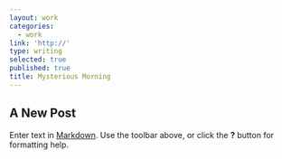 ```yaml
---
layout: work
categories:
  - work
link: 'http://'
type: writing
selected: true
published: true
title: Mysterious Morning
---
```

## A New Post

Enter text in [Markdown](http://daringfireball.net/projects/markdown/). Use the toolbar above, or click the **?** button for formatting help.
